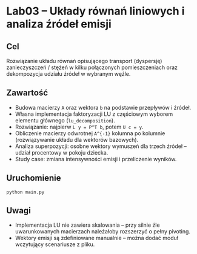 # Lab03 – Układy równań liniowych i analiza źródeł emisji

## Cel
Rozwiązanie układu równań opisującego transport (dyspersję) zanieczyszczeń / stężeń w kilku połączonych pomieszczeniach oraz dekompozycja udziału źródeł w wybranym węźle.

## Zawartość
- Budowa macierzy `A` oraz wektora `b` na podstawie przepływów i źródeł.
- Własna implementacja faktoryzacji LU z częściowym wyborem elementu głównego (`lu_decomposition`).
- Rozwiązanie: najpierw `L y = P^T b`, potem `U c = y`.
- Obliczenie macierzy odwrotnej `A^{-1}` kolumna po kolumnie (rozwiązywanie układu dla wektorów bazowych).
- Analiza superpozycji: osobne wektory wymuszeń dla trzech źródeł – udział procentowy w pokoju dziecka.
- Study case: zmiana intensywności emisji i przeliczenie wyników.

## Uruchomienie
```
python main.py
```

## Uwagi
- Implementacja LU nie zawiera skalowania – przy silnie źle uwarunkowanych macierzach należałoby rozszerzyć o pełny pivoting.
- Wektory emisji są zdefiniowane manualnie – można dodać moduł wczytujący scenariusze z pliku.
